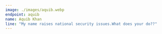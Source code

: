 ```yaml
---
image: ./images/aquib.webp
endpoint: aquib
name: Aquib Khan
line: "My name raises national security issues.What does your do??"
---
```

